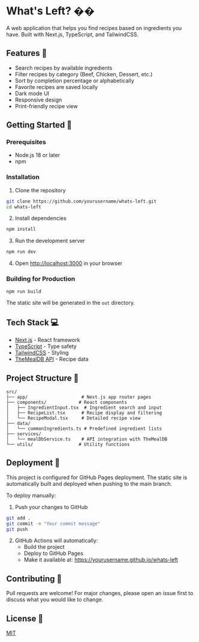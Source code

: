 # What's Left? ��

A web application that helps you find recipes based on ingredients you have. Built with Next.js, TypeScript, and TailwindCSS.

## Features 🌟

- Search recipes by available ingredients
- Filter recipes by category (Beef, Chicken, Dessert, etc.)
- Sort by completion percentage or alphabetically
- Favorite recipes are saved locally
- Dark mode UI
- Responsive design
- Print-friendly recipe view

## Getting Started 🚀

### Prerequisites
- Node.js 18 or later
- npm

### Installation

1. Clone the repository
```bash
git clone https://github.com/yourusername/whats-left.git
cd whats-left
```

2. Install dependencies
```bash
npm install
```

3. Run the development server
```bash
npm run dev
```

4. Open [http://localhost:3000](http://localhost:3000) in your browser

### Building for Production

```bash
npm run build
```

The static site will be generated in the `out` directory.

## Tech Stack 💻

- [Next.js](https://nextjs.org/) - React framework
- [TypeScript](https://www.typescriptlang.org/) - Type safety
- [TailwindCSS](https://tailwindcss.com/) - Styling
- [TheMealDB API](https://www.themealdb.com/api.php) - Recipe data

## Project Structure 📁

```
src/
├── app/                    # Next.js app router pages
├── components/            # React components
│   ├── IngredientInput.tsx  # Ingredient search and input
│   ├── RecipeList.tsx      # Recipe display and filtering
│   └── RecipeModal.tsx     # Detailed recipe view
├── data/
│   └── commonIngredients.ts # Predefined ingredient lists
├── services/
│   └── mealDbService.ts    # API integration with TheMealDB
└── utils/                 # Utility functions
```

## Deployment 🚀

This project is configured for GitHub Pages deployment. The static site is automatically built and deployed when pushing to the main branch.

To deploy manually:

1. Push your changes to GitHub
```bash
git add .
git commit -m "Your commit message"
git push
```

2. GitHub Actions will automatically:
   - Build the project
   - Deploy to GitHub Pages
   - Make it available at: https://yourusername.github.io/whats-left

## Contributing 🤝

Pull requests are welcome! For major changes, please open an issue first to discuss what you would like to change.

## License 📝

[MIT](https://choosealicense.com/licenses/mit/)
